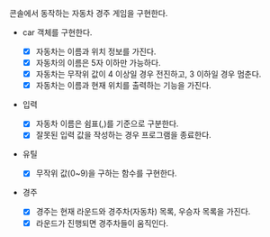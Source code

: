 콘솔에서 동작하는 자동차 경주 게임을 구현한다.

- car 객체를 구현한다.

  - [x] 자동차는 이름과 위치 정보를 가진다.
  - [x] 자동차의 이름은 5자 이하만 가능하다.
  - [x] 자동차는 무작위 값이 4 이상일 경우 전진하고, 3 이하일 경우 멈춘다.
  - [x] 자동차는 이름과 현재 위치를 출력하는 기능을 가진다.

- 입력

  - [x] 자동차 이름은 쉼표(,)를 기준으로 구분한다.
  - [x] 잘못된 입력 값을 작성하는 경우 프로그램을 종료한다.

- 유틸

  - [x] 무작위 값(0~9)을 구하는 함수를 구현한다.

- 경주

  - [x] 경주는 현재 라운드와 경주차(자동차) 목록, 우승자 목록을 가진다.
  - [x] 라운드가 진행되면 경주차들이 움직인다.

